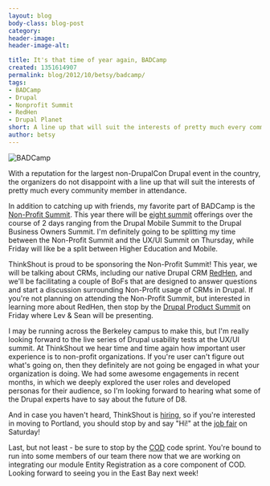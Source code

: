 ```yaml
---
layout: blog
body-class: blog-post
category:
header-image:
header-image-alt:

title: It's that time of year again, BADCamp
created: 1351614907
permalink: blog/2012/10/betsy/badcamp/
tags:
- BADCamp
- Drupal
- Nonprofit Summit
- RedHen
- Drupal Planet
short: A line up that will suit the interests of pretty much every community member in attendance.
author: betsy
---
```

![BADCamp](http://2012.badcamp.net/sites/all/themes/baddercamp/logo.png)

With a reputation for the largest non-DrupalCon Drupal event in the country, the organizers do not disappoint with a line up that will suit the interests of pretty much every community member in attendance.

In addition to catching up with friends, my favorite part of BADCamp is the [Non-Profit Summit](http://2012.badcamp.net/program/non-profit-summit).  This year there will be [eight summit](http://2012.badcamp.net/program/summits) offerings over the course of 2 days ranging from the Drupal Mobile Summit to the Drupal Business Owners Summit.  I'm definitely going to be splitting my time between the Non-Profit Summit and the UX/UI Summit on Thursday, while Friday will like be a split between Higher Education and Mobile.

ThinkShout is proud to be sponsoring the Non-Profit Summit!  This year, we will be talking about CRMs, including our native Drupal CRM [RedHen](http://redhencrm.com/), and we'll be facilitating a couple of BoFs that are designed to answer questions and start a discussion surrounding Non-Profit usage of CRMs in Drupal.  If you're not planning on attending the Non-Profit Summit, but interested in learning more about RedHen, then stop by the [Drupal Product Summit](http://2012.badcamp.net/program/product-summit) on Friday where Lev & Sean will be presenting.

I may be running across the Berkeley campus to make this, but I'm really looking forward to the live series of Drupal usability tests at the UX/UI summit.  At ThinkShout we hear time and time again how important user experience is to non-profit organizations.  If you're user can't figure out what's going on, then they definitely are not going be engaged in what your organization is doing.  We had some awesome engagements in recent months, in which we deeply explored the user roles and developed personas for their audience, so I'm looking forward to hearing what some of the Drupal experts have to say about the future of D8.

And in case you haven't heard, ThinkShout is [hiring](http://thinkshout.com/blog/2012/09/betsy/thinkshout-hiring-senior-engineer), so if you're interested in moving to Portland, you should stop by and say "Hi!" at the [job fair](http://2012.badcamp.net/program/drupal-job-fair) on Saturday!

Last, but not least - be sure to stop by the [COD](http://drupal.org/project/cod) code sprint. You're bound to run into some members of our team there now that we are working on integrating our module Entity Registration  as a core component of COD.  Looking forward to seeing you in the East Bay next week!
